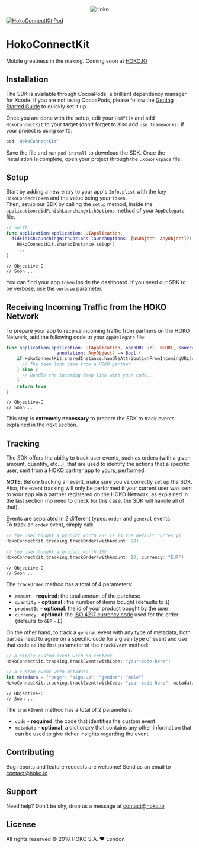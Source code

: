 <p align="center" >
<img src="https://s3-eu-west-1.amazonaws.com/hokoassets/hoko_logo.png" alt="Hoko" title="Hoko">
</p>

[![HokoConnectKit Pod](https://img.shields.io/cocoapods/v/HokoConnectKit.svg?style=flat)](https://cocoapods.org/pods/HokoConnectKit)

# HokoConnectKit
Mobile greatness in the making. Coming soon at [HOKO.IO](http://hoko.io)

## Installation

The SDK is available through CocoaPods, a brilliant dependency manager for Xcode.
If you are not using CocoaPods, please follow the
[Getting Started Guide](http://guides.cocoapods.org/using/getting-started.html) to quickly set it up.

Once you are done with the setup, edit your `Podfile` and add `HokoConnectKit` to your target
(don't forget to also add `use_frameworks!` if your project is using swift):

```bash
pod 'HokoConnectKit'
```

Save the file and run `pod install` to download the SDK. Once the installation is complete,
open your project through the `.xcworkspace` file.

## Setup

Start by adding a new entry to your app's `Info.plist` with the key `HokoConnectToken` and the value being your `token`.  
Then, setup our SDK by calling the `setup` method, inside the
`application:didFinishLaunchingWithOptions` method of your `AppDelegate` file.

```swift
// Swift
func application(application: UIApplication,
  didFinishLaunchingWithOptions launchOptions: [NSObject: AnyObject]?) -> Bool {
    HokoConnectKit.sharedInstance.setup()
    ...
}
```

```objc
// Objective-C
// Soon ...
```

You can find your app `token` inside the dashboard. If you need our SDK to be verbose, use the `verbose` parameter.

## Receiving Incoming Traffic from the HOKO Network

To prepare your app to receive incoming traffic from partners on the HOKO Network, add the following code to your `AppDelegate` file:

```swift
func application(application: UIApplication, openURL url: NSURL, sourceApplication: String?,
                   annotation: AnyObject) -> Bool {
    if HokoConnectKit.sharedInstance.handleAttributionFromIncomingURL(url) {
      // The deep link came from a HOKO partner
    } else {
      // Handle the incoming deep link with your code...
    }
    return true
}
```

```objc
// Objective-C
// Soon ...
```

This step is **extremely necessary** to prepare the SDK to track events explained in the next section.

## Tracking

The SDK offers the ability to track user events, such as orders (with a given amount, quantity, etc...), that are used to
identify the actions that a specific user, sent from a HOKO partner app to yours, performed.  

**NOTE**: Before tracking an event, make sure you've correctly set up the SDK. Also, the event tracking will only be performed if your current user was sent to your app via a partner registered on the HOKO Network, as explained in the last section (no need to check for this case, the SDK will handle all of that).

Events are separated in 2 different types: `order` and `general` events.  
To track an `order` event, simply call:

```swift
// the user bought a product worth 20£ (£ is the default currency)
HokoConnectKit.tracking.trackOrder(withAmount: 20)

// the user bought a product worth 10€
HokoConnectKit.tracking.trackOrder(withAmount: 10, currency: "EUR")
```

```objc
// Objective-C
// Soon ...
```

The `trackOrder` method has a total of 4 parameters:
- `amount` - **required**: the total amount of the purchase
- `quantity` - **optional** : the number of items bought (defaults to `1`)
- `productId` - **optional**: the id of your product bought by the user
- `currency` - **optional**: the [ISO 4217 currency code](http://www.xe.com/iso4217.php) used for the order (defaults to `GBP` - £)

On the other hand, to track a `general` event with any type of metadata, both parties need to agree on a specific code for a given type of event and use that code as the first parameter of the `trackEvent` method:

```swift
// a simple custom event with no context
HokoConnectKit.tracking.trackEvent(withCode: "your-code-here")

// a custom event with metadata
let metadata = ["page": "sign-up", "gender": "male"]
HokoConnectKit.tracking.trackEvent(withCode: "your-code-here", metadata: metadata)
```

```objc
// Objective-C
// Soon ...
```

The `trackEvent` method has a total of 2 parameters:
- `code` - **required**: the code that identifies the custom event
- `metadata` - **optional**: a dictionary that contains any other information that can be used to give richer insights regarding the event

## Contributing

Bug reports and feature requests are welcome! Send us an email to [contact@hoko.io](mailto:contact@hoko.io)

## Support

Need help? Don't be shy, drop us a message at [contact@hoko.io](mailto:contact@hoko.io)

## License

All rights reserved © 2016 HOKO S.A. :heart: London

